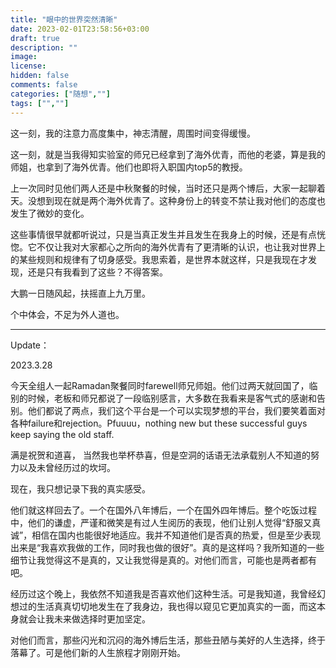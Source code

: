 ```yaml
---
title: "眼中的世界突然清晰"
date: 2023-02-01T23:58:56+03:00
draft: true
description: ""
image: 
license: 
hidden: false
comments: false
categories: ["随想",""]
tags: ["",""]
---
```


这一刻，我的注意力高度集中，神志清醒，周围时间变得缓慢。

这一刻，就是当我得知实验室的师兄已经拿到了海外优青，而他的老婆，算是我的师姐，也拿到了海外优青。他们也即将入职国内top5的教授。

上一次同时见他们两人还是中秋聚餐的时候，当时还只是两个博后，大家一起聊着天。没想到现在就是两个海外优青了。这种身份上的转变不禁让我对他们的态度也发生了微妙的变化。

这些事情很早就都听说过，只是当真正发生并且发生在我身上的时候，还是有点恍惚。它不仅让我对大家都心之所向的海外优青有了更清晰的认识，也让我对世界上的某些规则和规律有了切身感受。我思索着，是世界本就这样，只是我现在才发现，还是只有我看到了这些？不得答案。

大鹏一日随风起，扶摇直上九万里。

个中体会，不足为外人道也。

***


Update：

2023.3.28

今天全组人一起Ramadan聚餐同时farewell师兄师姐。他们过两天就回国了，临别的时候，老板和师兄都说了一段临别感言，大多数在我看来是客气式的感谢和告别。他们都说了两点，我们这个平台是一个可以实现梦想的平台，我们要笑着面对各种failure和rejection。Pfuuuu，nothing new but these successful guys  keep saying the old staff.

满是祝贺和道喜， 当然我也举杯恭喜，但是空洞的话语无法承载别人不知道的努力以及未曾经历过的坎坷。

现在，我只想记录下我的真实感受。

他们就这样回去了。一个在国外八年博后，一个在国外四年博后。整个吃饭过程中，他们的谦虚，严谨和微笑是有过人生阅历的表现，他们让别人觉得“舒服又真诚”，相信在国内也能很好地适应。我并不知道他们是否真的热爱，但是至少表现出来是“我喜欢我做的工作，同时我也做的很好”。真的是这样吗？我所知道的一些细节让我觉得这不是真的，又让我觉得是真的。对他们而言，可能也是两者都有吧。

经历过这个晚上，我依然不知道我是否喜欢他们这种生活。可是我知道，我曾经幻想过的生活真真切切地发生在了我身边，我也得以窥见它更加真实的一面，而这本身就会让我未来做选择时更加坚定。

对他们而言，那些闪光和沉闷的海外博后生活，那些丑陋与美好的人生选择，终于落幕了。可是他们新的人生旅程才刚刚开始。
